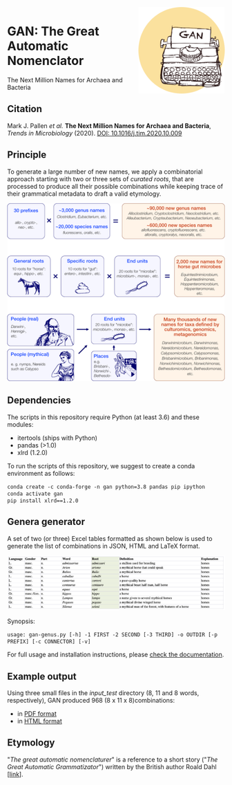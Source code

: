 <img alt="seqfu logo" align="right" width="200" height="200" src="https://raw.githubusercontent.com/telatin/gan/master/docs/gan_logo.png">

# GAN: The Great Automatic Nomenclator
The Next Million Names for Archaea and Bacteria

## Citation

Mark J. Pallen _et al._ **The Next Million Names for Archaea and Bacteria**, _Trends in Microbiology_ (2020). [DOI: 10.1016/j.tim.2020.10.009](https://www.sciencedirect.com/science/article/pii/S0966842X20302717)

## Principle

To generate a large number of new names, we apply a combinatorial approach starting with two or three sets of _curated roots_, that are processed to produce all their possible combinations while keeping trace of their grammatical metadata to draft a valid etymology.

![Gan flowchart](docs/gan_concept_wiki.png)

## Dependencies

The scripts in this repository require Python (at least 3.6) and these modules:
* itertools (ships with Python)
* pandas (>1.0)
* xlrd (1.2.0)

To run the scripts of this repository, we suggest to create a conda environment as follows:
```
conda create -c conda-forge -n gan python=3.8 pandas pip ipython
conda activate gan
pip install xlrd==1.2.0
```

## Genera generator

A set of two (or three) Excel tables formatted as shown below is used to generate the list of combinations in JSON, HTML and LaTeX format.

![Excel input format](docs/input_table.png)

Synopsis:

```
usage: gan-genus.py [-h] -1 FIRST -2 SECOND [-3 THIRD] -o OUTDIR [-p PREFIX] [-c CONNECTOR] [-v]
```

For full usage and installation instructions, please [check the documentation](docs/documentation.md).


## Example output

Using three small files in the _input\_test_ directory (8, 11 and 8 words, respectively), GAN produced 968 (8 x 11 x 8)combinations:

* in [PDF format](https://telatin.github.io/gan/example.pdf)
* in [HTML format](https://telatin.github.io/gan/example.html)

## Etymology

"*The great automatic nomenclaturer*" is a reference to a short story ("_The Great Automatic Grammatizator_") 
written by the British author Roald Dahl [[link](https://en.wikipedia.org/wiki/The_Great_Automatic_Grammatizator)].


